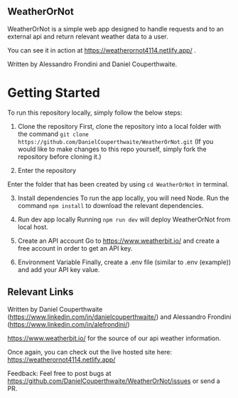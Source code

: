 ## WeatherOrNot

WeatherOrNot is a simple web app designed to handle requests and to an external api and return relevant weather data to a user.

You can see it in action at https://weatherornot4114.netlify.app/ .

Written by Alessandro Frondini and Daniel Couperthwaite.



# Getting Started

To run this repository locally, simply follow the below steps:

1. Clone the repository
First, clone the repository into a local folder with the command `git clone https://github.com/DanielCouperthwaite/WeatherOrNot.git`
(If you would like to make changes to this repo yourself, simply fork the repository before cloning it.)

2. Enter the repository

Enter the folder that has been created by using `cd WeatherOrNot` in terminal.

3. Install dependencies
To run the app locally, you will need Node. Run the command `npm install` to download the relevant dependencies.

3. Run dev app locally
Running `npm run dev` will deploy WeatherOrNot from local host. 

4. Create an API account
Go to https://www.weatherbit.io/ and create a free account in order to get an API key. 

5. Environment Variable
Finally, create a .env file (similar to .env (example)) and add your API key value.


## Relevant Links


Written by Daniel Couperthwaite (https://www.linkedin.com/in/danielcouperthwaite/) and Alessandro Frondini (https://www.linkedin.com/in/alefrondini/)

https://www.weatherbit.io/ for the source of our api weather information.

Once again, you can check out the live hosted site here: https://weatherornot4114.netlify.app/


Feedback:
Feel free to post bugs at https://github.com/DanielCouperthwaite/WeatherOrNot/issues or send a PR.

